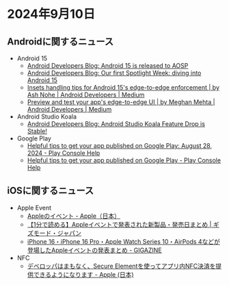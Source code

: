 # 2024年9月10日
## Androidに関するニュース
- Android 15
  - [Android Developers Blog: Android 15 is released to AOSP](https://android-developers.googleblog.com/2024/09/android-15-is-released-to-aosp.html)
  - [Android Developers Blog: Our first Spotlight Week: diving into Android 15](https://android-developers.googleblog.com/2024/09/android-15-spotlight-week.html)
  - [Insets handling tips for Android 15's edge-to-edge enforcement | by Ash Nohe | Android Developers | Medium](https://medium.com/androiddevelopers/insets-handling-tips-for-android-15s-edge-to-edge-enforcement-872774e8839b)
  - [Preview and test your app's edge-to-edge UI | by Meghan Mehta | Android Developers | Medium](https://medium.com/androiddevelopers/preview-and-test-your-apps-edge-to-edge-ui-da645c905d78)
- Android Studio Koala
  - [Android Developers Blog: Android Studio Koala Feature Drop is Stable!](https://android-developers.googleblog.com/2024/08/android-studio-koala-feature-drop-is-stable.html)
- Google Play
  - [Helpful tips to get your app published on Google Play: August 28, 2024 - Play Console Help](https://support.google.com/googleplay/android-developer/answer/15327688)
  - [Helpful tips to get your app published on Google Play - Play Console Help](https://support.google.com/googleplay/android-developer/answer/15191715)

## iOSに関するニュース
- Apple Event
  - [Appleのイベント - Apple（日本）](https://www.apple.com/jp/apple-events/)
  - [【1分で読める】Appleイベントで発表された新製品・発売日まとめ | ギズモード・ジャパン](https://www.gizmodo.jp/2024/09/2024-apple-event.html)
  - [iPhone 16・iPhone 16 Pro・Apple Watch Series 10・AirPods 4などが登場したAppleイベントの発表まとめ - GIGAZINE](https://gigazine.net/news/20240910-apple-event-2024-iphone/)
- NFC
  - [デベロッパはまもなく、Secure Elementを使ってアプリ内NFC決済を提供できるようになります - Apple (日本)](https://www.apple.com/jp/newsroom/2024/08/developers-can-soon-offer-in-app-nfc-transactions-using-the-secure-element/)
